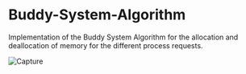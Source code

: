 # Buddy-System-Algorithm
Implementation of the Buddy System Algorithm for the allocation and deallocation of memory for the different  process requests.

![Capture](https://user-images.githubusercontent.com/72769273/102701998-662a3080-422b-11eb-8390-2d77a2b85345.JPG)

